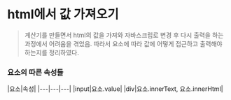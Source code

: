 # html에서 값 가져오기
> 계산기를 만들면서 html의 값을 가져와 자바스크립로 변경 후 다시 출력을 하는 과정에서 어려움을 겪었음.
> 따라서 요소에 따라 값에 어떻게 접근하고 출력해야하는지를 정리하였다.

### 요소의 따른 속성들
|요소|속성|
|---|---|---|
|input|요소.value|
|div|요소.innerText, 요소.innerHtml|
